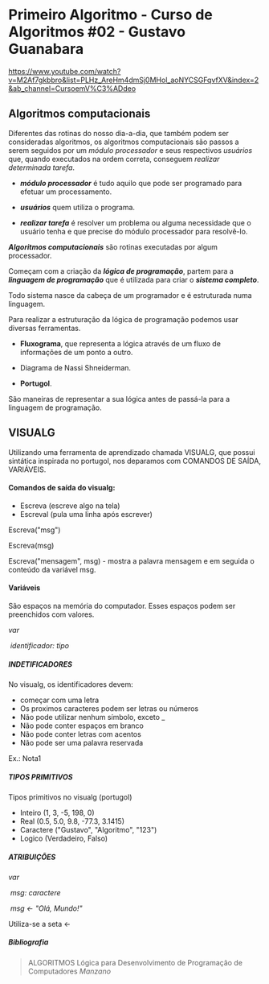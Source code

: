 # Primeiro Algoritmo - Curso de Algoritmos #02 - Gustavo Guanabara

https://www.youtube.com/watch?v=M2Af7gkbbro&list=PLHz_AreHm4dmSj0MHol_aoNYCSGFqvfXV&index=2&ab_channel=CursoemV%C3%ADdeo

## **Algoritmos computacionais**

Diferentes das rotinas do nosso dia-a-dia, que também podem ser consideradas algoritmos, os algoritmos computacionais são passos a serem seguidos por um *módulo processador* e seus respectivos *usuários* que, quando executados na ordem correta, conseguem *realizar determinada tarefa*.

- ***módulo processador*** é tudo aquilo que pode ser programado para efetuar um processamento.

- ***usuários*** quem utiliza o programa.

- ***realizar tarefa*** é resolver um problema ou alguma necessidade que o usuário tenha e que precise do módulo processador para resolvê-lo.

***Algoritmos computacionais*** são rotinas executadas por algum processador.

Começam com a criação da ***lógica de programação***, partem para a ***linguagem de programação*** que é utilizada para criar o ***sistema completo***.

Todo sistema nasce da cabeça de um programador e é estruturada numa linguagem. 

Para realizar a estruturação da lógica de programação podemos usar diversas ferramentas.

- **Fluxograma**, que representa a lógica através de um fluxo de informações de um ponto a outro.

- Diagrama de Nassi Shneiderman.

- **Portugol**. 

São maneiras de representar a sua lógica antes de passá-la para a linguagem de programação.

## VISUALG

Utilizando uma ferramenta de aprendizado chamada VISUALG, que possui sintática inspirada no portugol, nos deparamos com COMANDOS DE SAÍDA, VARIÁVEIS.

#### **Comandos de saída do visualg**:

- Escreva (escreve algo na tela)
- Escreval (pula uma linha após escrever) 

Escreva("msg")

Escreva(msg)

Escreva("mensagem", msg) - mostra a palavra mensagem e em seguida o conteúdo da variável msg.

#### **Variáveis**

São espaços na memória do computador. Esses espaços podem ser preenchidos com valores.

*var*

​    *identificador: tipo*

##### INDETIFICADORES

No visualg, os identificadores devem:

- começar com uma letra
- Os proximos caracteres podem ser letras ou números
- Não pode utilizar nenhum símbolo, exceto _
- Não pode conter espaços em branco
- Não pode conter letras com acentos
- Não pode ser uma palavra reservada

Ex.: Nota1

##### TIPOS PRIMITIVOS

Tipos primitivos no visualg (portugol)

- Inteiro (1, 3, -5, 198, 0)
- Real (0.5, 5.0, 9.8, -77.3, 3.1415)
- Caractere ("Gustavo", "Algoritmo", "123")
- Logico (Verdadeiro, Falso)

##### ATRIBUIÇÕES

*var*

​    *msg: caractere*

​    *msg <- "Olá, Mundo!"*

Utiliza-se a seta <-

##### Bibliografia

> ALGORITMOS
> Lógica para Desenvolvimento de Programação de Computadores
> *Manzano*
>
> 